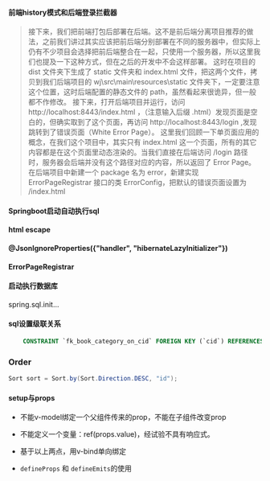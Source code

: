 #### 前端history模式和后端登录拦截器

> 接下来，我们把前端打包后部署在后端。这不是前后端分离项目推荐的做法，之前我们讲过其实应该把前后端分别部署在不同的服务器中，但实际上仍有不少项目会选择把前后端整合在一起，只使用一个服务器，所以这里我们也提及一下这种方式，但在之后的开发中不会这样部署。
> 这时在项目的 dist 文件夹下生成了 static 文件夹和 index.html 文件，把这两个文件，拷贝到我们后端项目的 wj\src\main\resources\static 文件夹下，一定要注意这个位置，这时后端配置的静态文件的 path，虽然看起来很诡异，但一般都不作修改。
> 接下来，打开后端项目并运行，访问 http://localhost:8443/index.html ，（注意输入后缀 .html）发现页面是空白的，但确实取到了这个页面，再访问 http://localhost:8443/login ,发现跳转到了错误页面（White Error Page）。
> 这里我们回顾一下单页面应用的概念，在我们这个项目中，其实只有 index.html 这一个页面，所有的其它内容都是在这个页面里动态渲染的。当我们直接在后端访问 /login 路径时，服务器会后端并没有这个路径对应的内容，所以返回了 Error Page。
> 在后端项目中新建一个 package 名为 error，新建实现 ErrorPageRegistrar 接口的类 ErrorConfig，把默认的错误页面设置为 /index.html

#### Springboot启动自动执行sql

#### html escape

####  @JsonIgnoreProperties({"handler", "hibernateLazyInitializer"})

####  ErrorPageRegistrar

#### 启动执行数据库
spring.sql.init...

#### sql设置级联关系
```sql
    CONSTRAINT `fk_book_category_on_cid` FOREIGN KEY (`cid`) REFERENCES `category` (`id`) ON DELETE SET NULL ON UPDATE CASCADE

```

### Order
```java
Sort sort = Sort.by(Sort.Direction.DESC, "id");
```

####  setup与props

* 不能v-model绑定一个父组件传来的prop，不能在子组件改变prop
* 不能定义一个变量：ref(props.value)，经试验不具有响应式。 
* 基于以上两点，用v-bind单向绑定

* `defineProps` 和 `defineEmits`的使用
